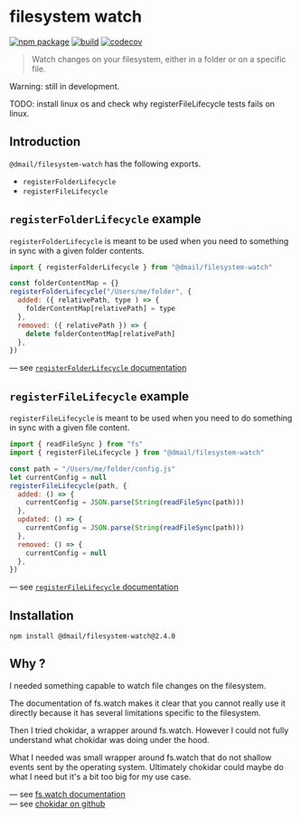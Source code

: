 # filesystem watch

[![npm package](https://img.shields.io/npm/v/@dmail/filesystem-watch.svg)](https://www.npmjs.com/package/@dmail/filesystem-watch)
[![build](https://travis-ci.com/dmail/filesystem-watch.svg?branch=master)](http://travis-ci.com/dmail/filesystem-watch)
[![codecov](https://codecov.io/gh/dmail/filesystem-watch/branch/master/graph/badge.svg)](https://codecov.io/gh/dmail/filesystem-watch)

> Watch changes on your filesystem, either in a folder or on a specific file.

Warning: still in development.

TODO: install linux os and check why registerFileLifecycle tests fails on linux.

## Introduction

`@dmail/filesystem-watch` has the following exports.<br />

- `registerFolderLifecycle`
- `registerFileLifecycle`

## `registerFolderLifecycle` example

`registerFolderLifecycle` is meant to be used when you need to something in sync with a given folder contents.

```js
import { registerFolderLifecycle } from "@dmail/filesystem-watch"

const folderContentMap = {}
registerFolderLifecycle("/Users/me/folder", {
  added: ({ relativePath, type ) => {
    folderContentMap[relativePath] = type
  },
  removed: ({ relativePath }) => {
    delete folderContentMap[relativePath]
  },
})
```

— see [`registerFolderLifecycle` documentation](./docs/register-folder-lifecycle-doc.md)

## `registerFileLifecycle` example

`registerFileLifecycle` is meant to be used when you need to do something in sync with a given file content.

```js
import { readFileSync } from "fs"
import { registerFileLifecycle } from "@dmail/filesystem-watch"

const path = "/Users/me/folder/config.js"
let currentConfig = null
registerFileLifecycle(path, {
  added: () => {
    currentConfig = JSON.parse(String(readFileSync(path)))
  },
  updated: () => {
    currentConfig = JSON.parse(String(readFileSync(path)))
  },
  removed: () => {
    currentConfig = null
  },
})
```

— see [`registerFileLifecycle` documentation](./docs/register-file-lifecycle-doc.md)

## Installation

```console
npm install @dmail/filesystem-watch@2.4.0
```

## Why ?

I needed something capable to watch file changes on the filesystem.<br />

The documentation of fs.watch makes it clear that you cannot really use it directly because it has several limitations specific to the filesystem.<br />

Then I tried chokidar, a wrapper around fs.watch. However I could not fully understand what chokidar was doing under the hood.<br />

What I needed was small wrapper around fs.watch that do not shallow events sent by the operating system. Ultimately chokidar could maybe do what I need but it's a bit too big for my use case.

— see [fs.watch documentation](https://nodejs.org/docs/latest/api/fs.html#fs_fs_watch_filename_options_listener)<br />
— see [chokidar on github](https://github.com/paulmillr/chokidar)
